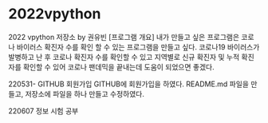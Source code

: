 # 2022vpython
2022 vpython 저장소 by 권유빈
[프로그램 개요]
내가 만들고 싶은 프로그램은 코로나 바이러스 확진자 수를 확인 할 수 있는 프로그램을 만들고 싶다.
코로나19 바이러스가 발병하고 난 후 코로나 확진자 수를 확인할 수 있고 지역별로 신규 확진자 및 누적 확진자를 확인할 수 있어 코로나 팬데믹을 끝내는데 도움이 되었으면 좋겠다.

220531- GITHUB 회원가입
GITHUB에 회원가입을 하였다.
README.md 파일을 만들고, 저장소에 파일을 하나 만들고 수정하였다.

220607
정보 시험 공부
